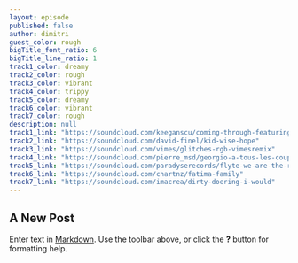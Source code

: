```yaml
---
layout: episode
published: false
author: dimitri
guest_color: rough
bigTitle_font_ratio: 6
bigTitle_line_ratio: 1
track1_color: dreamy
track2_color: rough
track3_color: vibrant
track4_color: trippy
track5_color: dreamy
track6_color: vibrant
track7_color: rough
description: null
track1_link: "https://soundcloud.com/keeganscu/coming-through-featuring-cat"
track2_link: "https://soundcloud.com/david-finel/kid-wise-hope"
track3_link: "https://soundcloud.com/vimes/glitches-rgb-vimesremix"
track4_link: "https://soundcloud.com/pierre_msd/georgio-a-tous-les-coups-2014"
track5_link: "https://soundcloud.com/paradyserecords/flyte-we-are-the-rain"
track6_link: "https://soundcloud.com/chartnz/fatima-family"
track7_link: "https://soundcloud.com/imacrea/dirty-doering-i-would"
---
```


## A New Post

Enter text in [Markdown](http://daringfireball.net/projects/markdown/). Use the toolbar above, or click the **?** button for formatting help.
